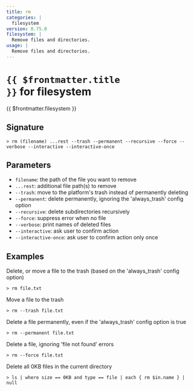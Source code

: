 ```yaml
---
title: rm
categories: |
  filesystem
version: 0.75.0
filesystem: |
  Remove files and directories.
usage: |
  Remove files and directories.
---
```


# <code>{{ $frontmatter.title }}</code> for filesystem

<div class='command-title'>{{ $frontmatter.filesystem }}</div>

## Signature

```> rm (filename) ...rest --trash --permanent --recursive --force --verbose --interactive --interactive-once```

## Parameters

 -  `filename`: the path of the file you want to remove
 -  `...rest`: additional file path(s) to remove
 -  `--trash`: move to the platform's trash instead of permanently deleting
 -  `--permanent`: delete permanently, ignoring the 'always_trash' config option
 -  `--recursive`: delete subdirectories recursively
 -  `--force`: suppress error when no file
 -  `--verbose`: print names of deleted files
 -  `--interactive`: ask user to confirm action
 -  `--interactive-once`: ask user to confirm action only once

## Examples

Delete, or move a file to the trash (based on the 'always_trash' config option)
```shell
> rm file.txt
```

Move a file to the trash
```shell
> rm --trash file.txt
```

Delete a file permanently, even if the 'always_trash' config option is true
```shell
> rm --permanent file.txt
```

Delete a file, ignoring 'file not found' errors
```shell
> rm --force file.txt
```

Delete all 0KB files in the current directory
```shell
> ls | where size == 0KB and type == file | each { rm $in.name } | null
```
